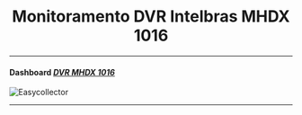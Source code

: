 
# <div align="center">Monitoramento DVR Intelbras MHDX 1016</div>

---
#### Dashboard [***DVR MHDX 1016***](https://github.com/GeorgeHPD/Zabbix/tree/master/Template)
![Easycollector](https://user-images.githubusercontent.com/47629745/62640960-07576600-b919-11e9-88e8-f353c1214303.png)

---
